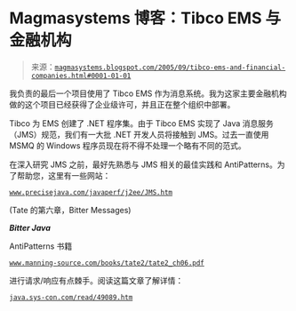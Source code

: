 <!--yml

分类：未分类

日期：2024-05-18 05:25:33

-->

# Magmasystems 博客：Tibco EMS 与金融机构

> 来源：[`magmasystems.blogspot.com/2005/09/tibco-ems-and-financial-companies.html#0001-01-01`](http://magmasystems.blogspot.com/2005/09/tibco-ems-and-financial-companies.html#0001-01-01)

我负责的最后一个项目使用了 Tibco EMS 作为消息系统。我为这家主要金融机构做的这个项目已经获得了企业级许可，并且正在整个组织中部署。

Tibco 为 EMS 创建了 .NET 程序集。由于 Tibco EMS 实现了 Java 消息服务（JMS）规范，我们有一大批 .NET 开发人员将接触到 JMS。过去一直使用 MSMQ 的 Windows 程序员现在将不得不处理一个略有不同的范式。

在深入研究 JMS 之前，最好先熟悉与 JMS 相关的最佳实践和 AntiPatterns。为了帮助您，这里有一些网站：

[`www.precisejava.com/javaperf/j2ee/JMS.htm`](http://www.precisejava.com/javaperf/j2ee/JMS.htm)

(Tate 的第六章，Bitter Messages)

***Bitter Java***

AntiPatterns 书籍

[`www.manning-source.com/books/tate2/tate2_ch06.pdf`](http://www.manning-source.com/books/tate2/tate2_ch06.pdf)

进行请求/响应有点棘手。阅读这篇文章了解详情：

[`java.sys-con.com/read/49089.htm`](http://java.sys-con.com/read/49089.htm)

